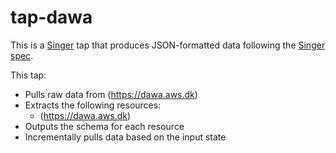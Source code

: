 # tap-dawa

This is a [Singer](https://singer.io) tap that produces JSON-formatted data
following the [Singer
spec](https://github.com/singer-io/getting-started/blob/master/SPEC.md).

This tap:

- Pulls raw data from (https://dawa.aws.dk)
- Extracts the following resources:
  - (https://dawa.aws.dk)
- Outputs the schema for each resource
- Incrementally pulls data based on the input state


